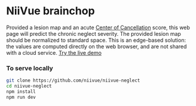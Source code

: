 # NiiVue brainchop

Provided a lesion map and an acute [Center of Cancellation](https://github.com/neurolabusc/Cancel) score, this web page will predict the chronic neglect severity. The provided lesion map should be normalized to standard space. This is an edge-based solution: the values are computed directly on the web browser, and are not shared with a cloud service. [Try the live demo](https://niivue.github.io/niivue-neglect/)

### To serve locally

```bash
git clone https://github.com/niivue/niivue-neglect
cd niivue-neglect
npm install
npm run dev
```
